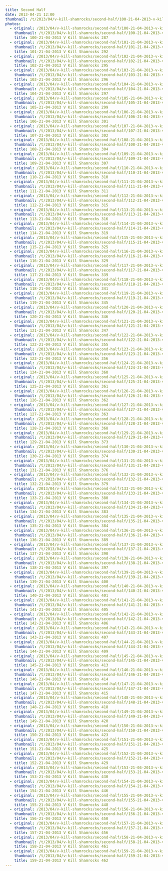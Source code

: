 ```yaml
---
title: Second Half
date: 2013-04-21 12:00
thumbnail: /t/2013/04/v-kill-shamrocks/second-half/100-21-04-2013-v-kill-shamrocks-287.jpg
photos:
  - original: /2013/04/v-kill-shamrocks/second-half/100-21-04-2013-v-kill-shamrocks-287.jpg
    thumbnail: /t/2013/04/v-kill-shamrocks/second-half/100-21-04-2013-v-kill-shamrocks-287.jpg
    title: 100-21-04-2013 V Kill Shamrocks 287
  - original: /2013/04/v-kill-shamrocks/second-half/101-21-04-2013-v-kill-shamrocks-292.jpg
    thumbnail: /t/2013/04/v-kill-shamrocks/second-half/101-21-04-2013-v-kill-shamrocks-292.jpg
    title: 101-21-04-2013 V Kill Shamrocks 292
  - original: /2013/04/v-kill-shamrocks/second-half/102-21-04-2013-v-kill-shamrocks-295.jpg
    thumbnail: /t/2013/04/v-kill-shamrocks/second-half/102-21-04-2013-v-kill-shamrocks-295.jpg
    title: 102-21-04-2013 V Kill Shamrocks 295
  - original: /2013/04/v-kill-shamrocks/second-half/103-21-04-2013-v-kill-shamrocks-296.jpg
    thumbnail: /t/2013/04/v-kill-shamrocks/second-half/103-21-04-2013-v-kill-shamrocks-296.jpg
    title: 103-21-04-2013 V Kill Shamrocks 296
  - original: /2013/04/v-kill-shamrocks/second-half/104-21-04-2013-v-kill-shamrocks-297.jpg
    thumbnail: /t/2013/04/v-kill-shamrocks/second-half/104-21-04-2013-v-kill-shamrocks-297.jpg
    title: 104-21-04-2013 V Kill Shamrocks 297
  - original: /2013/04/v-kill-shamrocks/second-half/105-21-04-2013-v-kill-shamrocks-299.jpg
    thumbnail: /t/2013/04/v-kill-shamrocks/second-half/105-21-04-2013-v-kill-shamrocks-299.jpg
    title: 105-21-04-2013 V Kill Shamrocks 299
  - original: /2013/04/v-kill-shamrocks/second-half/106-21-04-2013-v-kill-shamrocks-301.jpg
    thumbnail: /t/2013/04/v-kill-shamrocks/second-half/106-21-04-2013-v-kill-shamrocks-301.jpg
    title: 106-21-04-2013 V Kill Shamrocks 301
  - original: /2013/04/v-kill-shamrocks/second-half/107-21-04-2013-v-kill-shamrocks-302.jpg
    thumbnail: /t/2013/04/v-kill-shamrocks/second-half/107-21-04-2013-v-kill-shamrocks-302.jpg
    title: 107-21-04-2013 V Kill Shamrocks 302
  - original: /2013/04/v-kill-shamrocks/second-half/108-21-04-2013-v-kill-shamrocks-304.jpg
    thumbnail: /t/2013/04/v-kill-shamrocks/second-half/108-21-04-2013-v-kill-shamrocks-304.jpg
    title: 108-21-04-2013 V Kill Shamrocks 304
  - original: /2013/04/v-kill-shamrocks/second-half/109-21-04-2013-v-kill-shamrocks-307.jpg
    thumbnail: /t/2013/04/v-kill-shamrocks/second-half/109-21-04-2013-v-kill-shamrocks-307.jpg
    title: 109-21-04-2013 V Kill Shamrocks 307
  - original: /2013/04/v-kill-shamrocks/second-half/110-21-04-2013-v-kill-shamrocks-310.jpg
    thumbnail: /t/2013/04/v-kill-shamrocks/second-half/110-21-04-2013-v-kill-shamrocks-310.jpg
    title: 110-21-04-2013 V Kill Shamrocks 310
  - original: /2013/04/v-kill-shamrocks/second-half/111-21-04-2013-v-kill-shamrocks-311.jpg
    thumbnail: /t/2013/04/v-kill-shamrocks/second-half/111-21-04-2013-v-kill-shamrocks-311.jpg
    title: 111-21-04-2013 V Kill Shamrocks 311
  - original: /2013/04/v-kill-shamrocks/second-half/112-21-04-2013-v-kill-shamrocks-315.jpg
    thumbnail: /t/2013/04/v-kill-shamrocks/second-half/112-21-04-2013-v-kill-shamrocks-315.jpg
    title: 112-21-04-2013 V Kill Shamrocks 315
  - original: /2013/04/v-kill-shamrocks/second-half/113-21-04-2013-v-kill-shamrocks-316.jpg
    thumbnail: /t/2013/04/v-kill-shamrocks/second-half/113-21-04-2013-v-kill-shamrocks-316.jpg
    title: 113-21-04-2013 V Kill Shamrocks 316
  - original: /2013/04/v-kill-shamrocks/second-half/114-21-04-2013-v-kill-shamrocks-319.jpg
    thumbnail: /t/2013/04/v-kill-shamrocks/second-half/114-21-04-2013-v-kill-shamrocks-319.jpg
    title: 114-21-04-2013 V Kill Shamrocks 319
  - original: /2013/04/v-kill-shamrocks/second-half/115-21-04-2013-v-kill-shamrocks-325.jpg
    thumbnail: /t/2013/04/v-kill-shamrocks/second-half/115-21-04-2013-v-kill-shamrocks-325.jpg
    title: 115-21-04-2013 V Kill Shamrocks 325
  - original: /2013/04/v-kill-shamrocks/second-half/116-21-04-2013-v-kill-shamrocks-329.jpg
    thumbnail: /t/2013/04/v-kill-shamrocks/second-half/116-21-04-2013-v-kill-shamrocks-329.jpg
    title: 116-21-04-2013 V Kill Shamrocks 329
  - original: /2013/04/v-kill-shamrocks/second-half/117-21-04-2013-v-kill-shamrocks-339.jpg
    thumbnail: /t/2013/04/v-kill-shamrocks/second-half/117-21-04-2013-v-kill-shamrocks-339.jpg
    title: 117-21-04-2013 V Kill Shamrocks 339
  - original: /2013/04/v-kill-shamrocks/second-half/118-21-04-2013-v-kill-shamrocks-341.jpg
    thumbnail: /t/2013/04/v-kill-shamrocks/second-half/118-21-04-2013-v-kill-shamrocks-341.jpg
    title: 118-21-04-2013 V Kill Shamrocks 341
  - original: /2013/04/v-kill-shamrocks/second-half/119-21-04-2013-v-kill-shamrocks-345.jpg
    thumbnail: /t/2013/04/v-kill-shamrocks/second-half/119-21-04-2013-v-kill-shamrocks-345.jpg
    title: 119-21-04-2013 V Kill Shamrocks 345
  - original: /2013/04/v-kill-shamrocks/second-half/120-21-04-2013-v-kill-shamrocks-346.jpg
    thumbnail: /t/2013/04/v-kill-shamrocks/second-half/120-21-04-2013-v-kill-shamrocks-346.jpg
    title: 120-21-04-2013 V Kill Shamrocks 346
  - original: /2013/04/v-kill-shamrocks/second-half/121-21-04-2013-v-kill-shamrocks-347.jpg
    thumbnail: /t/2013/04/v-kill-shamrocks/second-half/121-21-04-2013-v-kill-shamrocks-347.jpg
    title: 121-21-04-2013 V Kill Shamrocks 347
  - original: /2013/04/v-kill-shamrocks/second-half/122-21-04-2013-v-kill-shamrocks-355.jpg
    thumbnail: /t/2013/04/v-kill-shamrocks/second-half/122-21-04-2013-v-kill-shamrocks-355.jpg
    title: 122-21-04-2013 V Kill Shamrocks 355
  - original: /2013/04/v-kill-shamrocks/second-half/123-21-04-2013-v-kill-shamrocks-356.jpg
    thumbnail: /t/2013/04/v-kill-shamrocks/second-half/123-21-04-2013-v-kill-shamrocks-356.jpg
    title: 123-21-04-2013 V Kill Shamrocks 356
  - original: /2013/04/v-kill-shamrocks/second-half/124-21-04-2013-v-kill-shamrocks-360.jpg
    thumbnail: /t/2013/04/v-kill-shamrocks/second-half/124-21-04-2013-v-kill-shamrocks-360.jpg
    title: 124-21-04-2013 V Kill Shamrocks 360
  - original: /2013/04/v-kill-shamrocks/second-half/125-21-04-2013-v-kill-shamrocks-361.jpg
    thumbnail: /t/2013/04/v-kill-shamrocks/second-half/125-21-04-2013-v-kill-shamrocks-361.jpg
    title: 125-21-04-2013 V Kill Shamrocks 361
  - original: /2013/04/v-kill-shamrocks/second-half/126-21-04-2013-v-kill-shamrocks-362.jpg
    thumbnail: /t/2013/04/v-kill-shamrocks/second-half/126-21-04-2013-v-kill-shamrocks-362.jpg
    title: 126-21-04-2013 V Kill Shamrocks 362
  - original: /2013/04/v-kill-shamrocks/second-half/127-21-04-2013-v-kill-shamrocks-363.jpg
    thumbnail: /t/2013/04/v-kill-shamrocks/second-half/127-21-04-2013-v-kill-shamrocks-363.jpg
    title: 127-21-04-2013 V Kill Shamrocks 363
  - original: /2013/04/v-kill-shamrocks/second-half/128-21-04-2013-v-kill-shamrocks-368.jpg
    thumbnail: /t/2013/04/v-kill-shamrocks/second-half/128-21-04-2013-v-kill-shamrocks-368.jpg
    title: 128-21-04-2013 V Kill Shamrocks 368
  - original: /2013/04/v-kill-shamrocks/second-half/129-21-04-2013-v-kill-shamrocks-373.jpg
    thumbnail: /t/2013/04/v-kill-shamrocks/second-half/129-21-04-2013-v-kill-shamrocks-373.jpg
    title: 129-21-04-2013 V Kill Shamrocks 373
  - original: /2013/04/v-kill-shamrocks/second-half/130-21-04-2013-v-kill-shamrocks-374.jpg
    thumbnail: /t/2013/04/v-kill-shamrocks/second-half/130-21-04-2013-v-kill-shamrocks-374.jpg
    title: 130-21-04-2013 V Kill Shamrocks 374
  - original: /2013/04/v-kill-shamrocks/second-half/131-21-04-2013-v-kill-shamrocks-376.jpg
    thumbnail: /t/2013/04/v-kill-shamrocks/second-half/131-21-04-2013-v-kill-shamrocks-376.jpg
    title: 131-21-04-2013 V Kill Shamrocks 376
  - original: /2013/04/v-kill-shamrocks/second-half/132-21-04-2013-v-kill-shamrocks-379.jpg
    thumbnail: /t/2013/04/v-kill-shamrocks/second-half/132-21-04-2013-v-kill-shamrocks-379.jpg
    title: 132-21-04-2013 V Kill Shamrocks 379
  - original: /2013/04/v-kill-shamrocks/second-half/133-21-04-2013-v-kill-shamrocks-380.jpg
    thumbnail: /t/2013/04/v-kill-shamrocks/second-half/133-21-04-2013-v-kill-shamrocks-380.jpg
    title: 133-21-04-2013 V Kill Shamrocks 380
  - original: /2013/04/v-kill-shamrocks/second-half/134-21-04-2013-v-kill-shamrocks-383.jpg
    thumbnail: /t/2013/04/v-kill-shamrocks/second-half/134-21-04-2013-v-kill-shamrocks-383.jpg
    title: 134-21-04-2013 V Kill Shamrocks 383
  - original: /2013/04/v-kill-shamrocks/second-half/135-21-04-2013-v-kill-shamrocks-384.jpg
    thumbnail: /t/2013/04/v-kill-shamrocks/second-half/135-21-04-2013-v-kill-shamrocks-384.jpg
    title: 135-21-04-2013 V Kill Shamrocks 384
  - original: /2013/04/v-kill-shamrocks/second-half/136-21-04-2013-v-kill-shamrocks-389.jpg
    thumbnail: /t/2013/04/v-kill-shamrocks/second-half/136-21-04-2013-v-kill-shamrocks-389.jpg
    title: 136-21-04-2013 V Kill Shamrocks 389
  - original: /2013/04/v-kill-shamrocks/second-half/137-21-04-2013-v-kill-shamrocks-390.jpg
    thumbnail: /t/2013/04/v-kill-shamrocks/second-half/137-21-04-2013-v-kill-shamrocks-390.jpg
    title: 137-21-04-2013 V Kill Shamrocks 390
  - original: /2013/04/v-kill-shamrocks/second-half/138-21-04-2013-v-kill-shamrocks-397.jpg
    thumbnail: /t/2013/04/v-kill-shamrocks/second-half/138-21-04-2013-v-kill-shamrocks-397.jpg
    title: 138-21-04-2013 V Kill Shamrocks 397
  - original: /2013/04/v-kill-shamrocks/second-half/139-21-04-2013-v-kill-shamrocks-400.jpg
    thumbnail: /t/2013/04/v-kill-shamrocks/second-half/139-21-04-2013-v-kill-shamrocks-400.jpg
    title: 139-21-04-2013 V Kill Shamrocks 400
  - original: /2013/04/v-kill-shamrocks/second-half/140-21-04-2013-v-kill-shamrocks-401.jpg
    thumbnail: /t/2013/04/v-kill-shamrocks/second-half/140-21-04-2013-v-kill-shamrocks-401.jpg
    title: 140-21-04-2013 V Kill Shamrocks 401
  - original: /2013/04/v-kill-shamrocks/second-half/141-21-04-2013-v-kill-shamrocks-405.jpg
    thumbnail: /t/2013/04/v-kill-shamrocks/second-half/141-21-04-2013-v-kill-shamrocks-405.jpg
    title: 141-21-04-2013 V Kill Shamrocks 405
  - original: /2013/04/v-kill-shamrocks/second-half/142-21-04-2013-v-kill-shamrocks-406.jpg
    thumbnail: /t/2013/04/v-kill-shamrocks/second-half/142-21-04-2013-v-kill-shamrocks-406.jpg
    title: 142-21-04-2013 V Kill Shamrocks 406
  - original: /2013/04/v-kill-shamrocks/second-half/143-21-04-2013-v-kill-shamrocks-407.jpg
    thumbnail: /t/2013/04/v-kill-shamrocks/second-half/143-21-04-2013-v-kill-shamrocks-407.jpg
    title: 143-21-04-2013 V Kill Shamrocks 407
  - original: /2013/04/v-kill-shamrocks/second-half/144-21-04-2013-v-kill-shamrocks-409.jpg
    thumbnail: /t/2013/04/v-kill-shamrocks/second-half/144-21-04-2013-v-kill-shamrocks-409.jpg
    title: 144-21-04-2013 V Kill Shamrocks 409
  - original: /2013/04/v-kill-shamrocks/second-half/145-21-04-2013-v-kill-shamrocks-413.jpg
    thumbnail: /t/2013/04/v-kill-shamrocks/second-half/145-21-04-2013-v-kill-shamrocks-413.jpg
    title: 145-21-04-2013 V Kill Shamrocks 413
  - original: /2013/04/v-kill-shamrocks/second-half/146-21-04-2013-v-kill-shamrocks-414.jpg
    thumbnail: /t/2013/04/v-kill-shamrocks/second-half/146-21-04-2013-v-kill-shamrocks-414.jpg
    title: 146-21-04-2013 V Kill Shamrocks 414
  - original: /2013/04/v-kill-shamrocks/second-half/147-21-04-2013-v-kill-shamrocks-415.jpg
    thumbnail: /t/2013/04/v-kill-shamrocks/second-half/147-21-04-2013-v-kill-shamrocks-415.jpg
    title: 147-21-04-2013 V Kill Shamrocks 415
  - original: /2013/04/v-kill-shamrocks/second-half/148-21-04-2013-v-kill-shamrocks-418.jpg
    thumbnail: /t/2013/04/v-kill-shamrocks/second-half/148-21-04-2013-v-kill-shamrocks-418.jpg
    title: 148-21-04-2013 V Kill Shamrocks 418
  - original: /2013/04/v-kill-shamrocks/second-half/149-21-04-2013-v-kill-shamrocks-420.jpg
    thumbnail: /t/2013/04/v-kill-shamrocks/second-half/149-21-04-2013-v-kill-shamrocks-420.jpg
    title: 149-21-04-2013 V Kill Shamrocks 420
  - original: /2013/04/v-kill-shamrocks/second-half/150-21-04-2013-v-kill-shamrocks-423.jpg
    thumbnail: /t/2013/04/v-kill-shamrocks/second-half/150-21-04-2013-v-kill-shamrocks-423.jpg
    title: 150-21-04-2013 V Kill Shamrocks 423
  - original: /2013/04/v-kill-shamrocks/second-half/151-21-04-2013-v-kill-shamrocks-425.jpg
    thumbnail: /t/2013/04/v-kill-shamrocks/second-half/151-21-04-2013-v-kill-shamrocks-425.jpg
    title: 151-21-04-2013 V Kill Shamrocks 425
  - original: /2013/04/v-kill-shamrocks/second-half/152-21-04-2013-v-kill-shamrocks-429.jpg
    thumbnail: /t/2013/04/v-kill-shamrocks/second-half/152-21-04-2013-v-kill-shamrocks-429.jpg
    title: 152-21-04-2013 V Kill Shamrocks 429
  - original: /2013/04/v-kill-shamrocks/second-half/153-21-04-2013-v-kill-shamrocks-430.jpg
    thumbnail: /t/2013/04/v-kill-shamrocks/second-half/153-21-04-2013-v-kill-shamrocks-430.jpg
    title: 153-21-04-2013 V Kill Shamrocks 430
  - original: /2013/04/v-kill-shamrocks/second-half/154-21-04-2013-v-kill-shamrocks-446.jpg
    thumbnail: /t/2013/04/v-kill-shamrocks/second-half/154-21-04-2013-v-kill-shamrocks-446.jpg
    title: 154-21-04-2013 V Kill Shamrocks 446
  - original: /2013/04/v-kill-shamrocks/second-half/155-21-04-2013-v-kill-shamrocks-448.jpg
    thumbnail: /t/2013/04/v-kill-shamrocks/second-half/155-21-04-2013-v-kill-shamrocks-448.jpg
    title: 155-21-04-2013 V Kill Shamrocks 448
  - original: /2013/04/v-kill-shamrocks/second-half/156-21-04-2013-v-kill-shamrocks-450.jpg
    thumbnail: /t/2013/04/v-kill-shamrocks/second-half/156-21-04-2013-v-kill-shamrocks-450.jpg
    title: 156-21-04-2013 V Kill Shamrocks 450
  - original: /2013/04/v-kill-shamrocks/second-half/157-21-04-2013-v-kill-shamrocks-456.jpg
    thumbnail: /t/2013/04/v-kill-shamrocks/second-half/157-21-04-2013-v-kill-shamrocks-456.jpg
    title: 157-21-04-2013 V Kill Shamrocks 456
  - original: /2013/04/v-kill-shamrocks/second-half/158-21-04-2013-v-kill-shamrocks-461.jpg
    thumbnail: /t/2013/04/v-kill-shamrocks/second-half/158-21-04-2013-v-kill-shamrocks-461.jpg
    title: 158-21-04-2013 V Kill Shamrocks 461
  - original: /2013/04/v-kill-shamrocks/second-half/159-21-04-2013-v-kill-shamrocks-462.jpg
    thumbnail: /t/2013/04/v-kill-shamrocks/second-half/159-21-04-2013-v-kill-shamrocks-462.jpg
    title: 159-21-04-2013 V Kill Shamrocks 462
---
```

